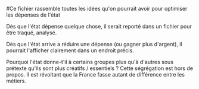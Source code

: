 #Ce fichier rassemble toutes les idées qu'on pourrait avoir pour optimiser les dépenses de l'état

Dès que l'état dépense quelque chose, il serait reporté dans un fichier pour
être traqué, analysé.

Dès que l'état arrive a réduire une dépense (ou gagner plus d'argent), il
pourrait l'afficher clairement dans un endroit précis.

Pourquoi l'état donne-t'il à certains groupes plus qu'à d'autres sous prétexte
qu'ils sont plus créatifs / essentiels ? Cette ségrégation est hors de propos.
Il est révoltant que la France fasse autant de différence entre les métiers.

